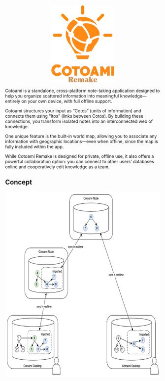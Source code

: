 <p align="center"><img src="docs/logo.png" alt="Cotoami Remake" height="250px"></p>

Cotoami is a standalone, cross-platform note-taking application designed to help you organize scattered information into meaningful knowledge—entirely on your own device, with full offline support.

Cotoami structures your input as “Cotos” (units of information) and connects them using “Itos” (links between Cotos). By building these connections, you transform isolated notes into an interconnected web of knowledge.

One unique feature is the built-in world map, allowing you to associate any information with geographic locations—even when offline, since the map is fully included within the app.

While Cotoami Remake is designed for private, offline use, it also offers a powerful collaboration option: you can connect to other users’ databases online and cooperatively edit knowledge as a team.

## Concept

<p align="center"><img src="docs/distributed-graph.png" alt="Distributed coto graph" height="600px"></p>
